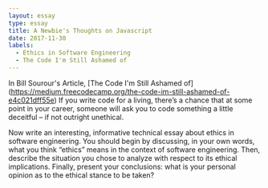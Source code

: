 ```yaml
---
layout: essay
type: essay
title: A Newbie's Thoughts on Javascript
date: 2017-11-30
labels:
  - Ethics in Software Engineering
  - The Code I'm Still Ashamed of
---
```


In Bill Sourour's Article, [The Code I'm Still Ashamed of] (https://medium.freecodecamp.org/the-code-im-still-ashamed-of-e4c021dff55e) If you write code for a living, there’s a chance that at some point in your career, someone will ask you to code something a little deceitful – if not outright unethical.

Now write an interesting, informative technical essay about ethics in software engineering. You should begin by discussing, in your own words, what you think “ethics” means in the context of software engineering. Then, describe the situation you chose to analyze with respect to its ethical implications. Finally, present your conclusions: what is your personal opinion as to the ethical stance to be taken?
